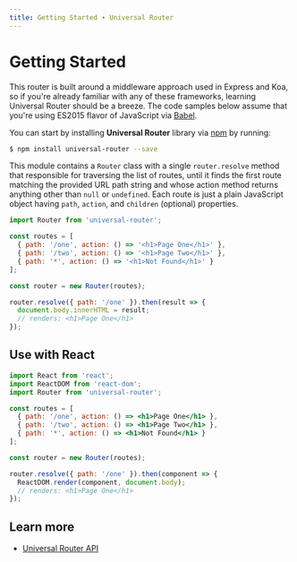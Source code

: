 ```yaml
---
title: Getting Started ∙ Universal Router
---
```


# Getting Started

This router is built around a middleware approach used in Express and Koa, so if you're already
familiar with any of these frameworks, learning Universal Router should be a breeze. The code
samples below assume that you're using ES2015 flavor of JavaScript via [Babel](http://babeljs.io/).

You can start by installing **Universal Router** library via [npm](https://www.npmjs.com/package/universal-router)
by running:

```sh
$ npm install universal-router --save
```

This module contains a `Router` class with a single `router.resolve` method that responsible for traversing
the list of routes, until it finds the first route matching the provided URL path string and whose action method
returns anything other than `null` or `undefined`. Each route is just a plain JavaScript object having `path`,
`action`, and `children` (optional) properties.
 
```js
import Router from 'universal-router';

const routes = [
  { path: '/one', action: () => '<h1>Page One</h1>' },
  { path: '/two', action: () => '<h1>Page Two</h1>' },
  { path: '*', action: () => '<h1>Not Found</h1>' }
];

const router = new Router(routes);

router.resolve({ path: '/one' }).then(result => {
  document.body.innerHTML = result;
  // renders: <h1>Page One</h1>
});
```


## Use with React

```jsx
import React from 'react';
import ReactDOM from 'react-dom';
import Router from 'universal-router';

const routes = [
  { path: '/one', action: () => <h1>Page One</h1> },
  { path: '/two', action: () => <h1>Page Two</h1> },
  { path: '*', action: () => <h1>Not Found</h1> }
];

const router = new Router(routes);

router.resolve({ path: '/one' }).then(component => {
  ReactDOM.render(component, document.body);
  // renders: <h1>Page One</h1>
});
```

## Learn more

* [Universal Router API](https://github.com/kriasoft/universal-router/blob/master/docs/api.md)
